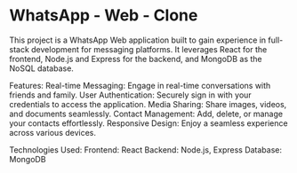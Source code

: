 # WhatsApp - Web - Clone 
This project is a WhatsApp Web application built to gain experience in full-stack development for messaging platforms. It leverages React for the frontend, Node.js and Express for the backend, and MongoDB as the NoSQL database.

Features:
Real-time Messaging: Engage in real-time conversations with friends and family.
User Authentication: Securely sign in with your credentials to access the application.
Media Sharing: Share images, videos, and documents seamlessly.
Contact Management: Add, delete, or manage your contacts effortlessly.
Responsive Design: Enjoy a seamless experience across various devices.

Technologies Used:
Frontend: React
Backend: Node.js, Express
Database: MongoDB
